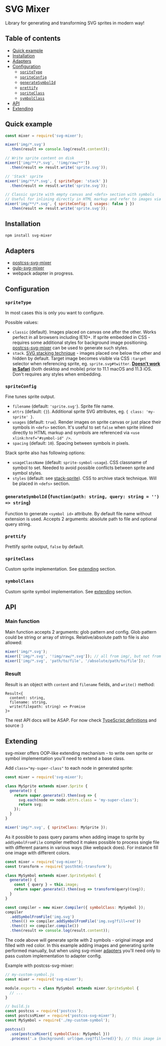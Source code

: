 # SVG Mixer

Library for generating and transforming SVG sprites in modern way!

## Table of contents

- [Quick example](#quick-example)
- [Installation](#installation)
- [Adapters](#adapters)
- [Configuration](#configuration)
  - [`spriteType`](#spritetype)
  - [`spriteConfig`](#spriteconfig)
  - [`generateSymbolId`](#generatesymbolid)
  - [`prettify`](#prettify)
  - [`spriteClass`](#spriteClass)
  - [`symbolClass`](#symbolClass)
- [API](#api)
- [Extending](#extending)

## Quick example

```js
const mixer = require('svg-mixer');

mixer('img/*.svg')
  .then(result => console.log(result.content));

// Write sprite content on disk
mixer(['img/**/*.svg', '!img/raw/**'])
  .then(result => result.write('sprite.svg'));

// 'Stack' sprite
mixer('img/**/*.svg', { spriteType: 'stack' })
  .then(result => result.write('sprite.svg'));

// Classic sprite with empty canvas and <defs> section with symbols
// Useful for inlining directly in HTML markup and refer to images via <use xlink:href="#symbol-id" />
mixer('img/**/*.svg', { spriteConfig: { usages: false } })
  .then(result => result.write('sprite.svg'));
```

## Installation

```bash
npm install svg-mixer
```

## Adapters

- [postcss-svg-mixer](../postcss-svg-mixer)
- [gulp-svg-mixer](../gulp-svg-mixer)
- webpack adapter in progress.

## Configuration

### `spriteType`

In most cases this is only you want to configure.

Possible values:
- `classic` (default). Images placed on canvas one after the other. Works perfect 
   in all browsers including IE10+. If sprite embedded in CSS - requires some 
   additional styles for background image positioning. [postcss-svg-mixer](../postcss-svg-mixer) 
   can be used to generate such styles.
- `stack`. [SVG stacking technique](https://css-tricks.com/svg-fragment-identifiers-work/#article-header-id-4) - 
   images placed one below the other and hidden by default. Target image becomes 
   visible via CSS `:target` selector when referencing sprite, eg. `sprite.svg#twitter`.
   **[Doesn't work in Safari](https://caniuse.com/#search=svg%20fragment)** (both desktop and mobile) 
   prior to 11.1 macOS and 11.3 iOS. Don't requires any styles when embedding.

### `spriteConfig`

Fine tunes sprite output.

- `filename` (default: `'sprite.svg'`). Sprite file name.
- `attrs` (default: `{}`). Additional sprite SVG attributes, eg. `{ class: 'my-sprite' }`.
- `usages` (default: `true`). Render images on sprite canvas or just place their symbols in
  `<defs>` section. It's useful to set `false` when sprite inlined directly to HTML 
  markup and symbols are referenced via `<use xlink:href="#symbol-id" />`.
- `spacing` (default: `10`). Spacing between symbols in pixels.

Stack sprite also has following options:
- `usageClassName` (default: `sprite-symbol-usage`). CSS classname of symbol to set.
  Needed to avoid possible conflicts between sprite and symbol styles.
- `styles` (default: see [stack-sprite](lib/stack-sprite.js)). CSS to archive stack technique. 
  Will be placed in `<defs>` section.

### `generateSymbolId` (`function(path: string, query: string = '') => string`)

Function to generate `<symbol id>` attribute. By default file name without extension is used.
Accepts 2 arguments: absolute path to file and optional query string.

### `prettify`

Prettify sprite output, `false` by default.

### `spriteClass`

Custom sprite implementation. See [extending](#extending) section.

### `symbolClass`

Custom sprite symbol implementation. See [extending](#extending) section.

## API

### Main function

Main function accepts 2 arguments: glob pattern and config.
Glob pattern could be string or array of strings. Relative/absolute path to file is also allowed:

```js
mixer('img/*.svg');
mixer(['img/*.svg', '!img/raw/*.svg']); // all from img/, but not from img/raw/
mixer(['img/*.svg', 'path/to/file', '/absolute/path/to/file']);
```

### Result

Result is an object with `content` and `filename` fields, and `write()` method:
```
Result<{
  content: string,
  filename: string,
  write(filepath: string) => Promise
}>
```

The rest API docs will be ASAP. For now check [TypeScript definitions](svgmixer.d.ts) and source :)

## Extending

svg-mixer offers OOP-like extending mechanism - to write own sprite or symbol implementation
you'll need to extend a base class.

Add `class="my-super-class"` to each node in generated sprite:

```js
const mixer = require('svg-mixer');

class MySprite extends mixer.Sprite {
  generate() {
    return super.generate().then(svg => {
      svg.each(node => node.attrs.class = 'my-super-class');
      return svg;
    });
  }
}

mixer('img/*.svg', { spriteClass: MySprite });
```

As it possible to pass query params when adding image to sprite by `addSymbolFromFile` 
compiler method it makes possible to process single file with different params 
in various ways (like webpack does). For instance fill one image with different colors.

```js
const mixer = require('svg-mixer');
const transform = require('posthtml-transform');

class MySymbol extends mixer.SpriteSymbol {
  generate() {
    const { query } = this.image;
    return super.generate().then(svg => transform(query)(svg));
  }
}

const compiler = new mixer.Compiler({ symbolClass: MySymbol });
compiler
  .addSymbolFromFile('img.svg')
  .then(() => compiler.addSymbolFromFile('img.svg?fill=red'))
  .then(() => compiler.compile())
  .then(result => console.log(result.content));
```

The code above will generate sprite with 2 symbols - original image and filled with red color.
In this example adding images and generating sprite performed manually, but when 
using svg-mixer [adapters](#adapters) you'll need only to pass custom implementation 
to adapter config.

Example with postcss-svg-mixer:

```js
// my-custom-symbol.js
const mixer = require('svg-mixer');

module.exports = class MySymbol extends mixer.SpriteSymbol {
  // ...
}

// build.js
const postcss = require('postcss');
const postcssMixer = require('postcss-svg-mixer');
const MySymbol = require('./my-custom-symbol');

postcss()
  .use(postcssMixer({ symbolClass: MySymbol }))
  .process('.a {background: url(qwe.svg?fill=red)}'); // this image in sprite will be in red color
```

